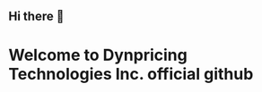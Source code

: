 ## Hi there 👋
# Welcome to Dynpricing Technologies Inc. official github

<!--

**Here are some ideas to get you started:**

Dynpricing is revolutionizing restaurant pricing strategies with intelligent, dynamic solutions. Utilizing cutting-edge technology and real-time data analysis, we empower restaurants to maximize profits by dynamically adjusting menu prices. Our platform is tailored to meet the unique needs of each restaurant, offering an easy-to-use interface that seamlessly integrates with existing systems. Join the future of dining with Dynpricing, and elevate your restaurant's profitability and customer satisfaction.
-->
